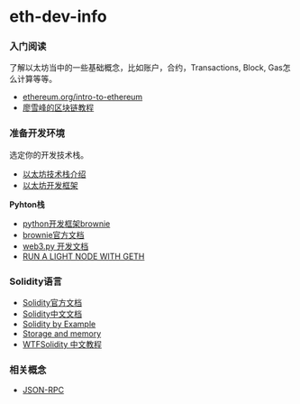 # eth-dev-info


### 入门阅读

了解以太坊当中的一些基础概念，比如账户，合约，Transactions, Block, Gas怎么计算等等。

* [ethereum.org/intro-to-ethereum](https://ethereum.org/en/developers/docs/intro-to-ethereum/)
* [廖雪峰的区块链教程](https://www.liaoxuefeng.com/wiki/1207298049439968/1207298440612096)

### 准备开发环境

选定你的开发技术栈。
* [以太坊技术栈介绍](https://ethereum.org/en/developers/docs/ethereum-stack/)
* [以太坊开发框架](https://ethereum.org/en/developers/docs/frameworks/)

**Pyhton栈**
* [python开发框架brownie](https://github.com/eth-brownie/brownie)
* [brownie官方文档](https://eth-brownie.readthedocs.io/en/latest/toctree.html)
* [web3.py 开发文档](https://web3py.readthedocs.io/en/stable/web3.eth.html)
* [RUN A LIGHT NODE WITH GETH](https://ethereum.org/en/developers/tutorials/run-light-node-geth/)

### Solidity语言
* [Solidity官方文档](https://docs.soliditylang.org/en/latest/)
* [Solidity中文文档](https://learnblockchain.cn/docs/solidity/introduction-to-smart-contracts.html)
* [Solidity by Example](https://solidity-by-example.org/app/erc20/)
* [Storage and memory](https://blog.csdn.net/qq_33829547/article/details/80459480)
* [WTFSolidity 中文教程](https://github.com/AmazingAng/WTFSolidity)
### 相关概念
* [JSON-RPC](https://zhuanlan.zhihu.com/p/44096204)